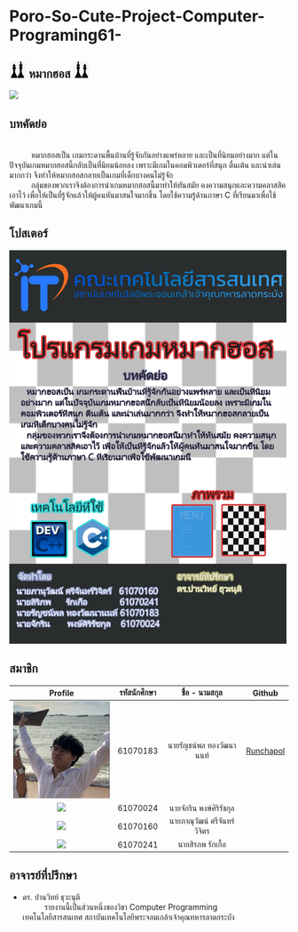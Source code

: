 # Poro-So-Cute-Project-Computer-Programing61-
## <a><img src="img/01.jpg" width="30px"></a> หมากฮอส <a><img src="img/02.jpg" width="30px"></a>
<a><img src="img/03.jpg" width="1000px"></a>
## บทคัดย่อ
<br>&nbsp;&nbsp;&nbsp;&nbsp;&nbsp;&nbsp;&nbsp;&nbsp;&nbsp;&nbsp;หมากฮอสเป็น เกมกระดานพื้นบ้านที่รู้จักกันอย่างแพร่หลาย และเป็นที่นิยมอย่างมาก แต่ในปัจจุบันเกมหมากฮอสนี้กลับเป็นที่นิยมน้อยลง เพราะมีเกมในคอมพิวเตอร์ที่สนุก ตื่นเต้น และน่าเล่นมากกว่า จึงทำให้หมากฮอสกลายเป็นเกมที่เด็กบางคนไม่รู้จัก 
<br>&nbsp;&nbsp;&nbsp;&nbsp;&nbsp;&nbsp;&nbsp;&nbsp;&nbsp;&nbsp;กลุ่มของพวกเราจึงต้องการนำเกมหมากฮอสนี้มาทำให้ทันสมัย คงความสนุกและความคลาสสิคเอาไว้ เพื่อให้เป็นที่รู้จักแล้วให้ผู้คนหันมาสนใจมากขึ้น โดยใช้ความรู้ด้านภาษา C ที่เรียนมาเพื่อใช้พัฒนาเกมนี้
## โปสเตอร์
<a><img src="img/poster.jpg" width="500px"></a>
## สมาชิก
| Profile | รหัสนักศึกษา        | ชื่อ - นามสกุล | Github |
|:---------:| :-------------: |:---------------------:| :-------------: |
| <a><img src="img/runchapol.jpg" width="200px"></a> | 61070183    | นายรัญชน์พล ทองวัฒนานนท์ | [Runchapol](https://github.com/Runchapol) |
| <a><img src="img/.jpg" width="200px"></a> | 61070024    | นายจักริน พงษ์ศิริรัชกุล |  |
| <a><img src="img/.jpg" width="200px"></a> | 61070160    | นายภาณุวัฒน์ ศรีจันทร์วิจิตร |  |
| <a><img src="img/.jpg" width="200px"></a> | 61070241    | นายสิรภพ รักเกื้อ | |
## อาจารย์ที่ปรึกษา
- ดร. ปานวิทย์ ธุวะนุติ
<br>&nbsp;&nbsp;&nbsp;&nbsp;&nbsp;&nbsp;&nbsp;&nbsp;&nbsp;&nbsp;รายงานนี้เป็นส่วนหนึ่งของวิชา Computer Programming
<br>เทคโนโลยีสารสนเทศ สถาบันเทคโนโลยีพระจอมเกล้าเจ้าคุณทหารลาดกระบัง
